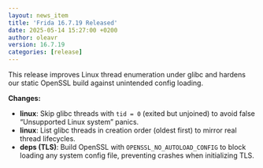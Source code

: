 ```yaml
---
layout: news_item
title: 'Frida 16.7.19 Released'
date: 2025-05-14 15:27:00 +0200
author: oleavr
version: 16.7.19
categories: [release]
---
```


This release improves Linux thread enumeration under glibc and hardens our
static OpenSSL build against unintended config loading.

**Changes:**
- **linux**: Skip glibc threads with `tid = 0` (exited but unjoined) to avoid
  false “Unsupported Linux system” panics.
- **linux**: List glibc threads in creation order (oldest first) to mirror
  real thread lifecycles.
- **deps (TLS)**: Build OpenSSL with `OPENSSL_NO_AUTOLOAD_CONFIG` to block
  loading any system config file, preventing crashes when initializing TLS.

